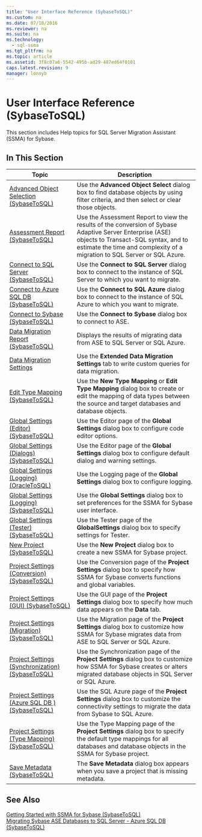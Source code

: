```yaml
---
title: "User Interface Reference (SybaseToSQL)"
ms.custom: na
ms.date: 07/18/2016
ms.reviewer: na
ms.suite: na
ms.technology: 
  - sql-ssma
ms.tgt_pltfrm: na
ms.topic: article
ms.assetid: 3f8c07a6-5542-495b-ad29-487ed64f0101
caps.latest.revision: 9
manager: lonnyb
---
```

# User Interface Reference (SybaseToSQL)
This section includes Help topics for  SQL Server  Migration Assistant (SSMA) for Sybase.  
  
## In This Section  
  
|Topic|Description|  
|---------|---------------|  
|[Advanced Object Selection &#40;SybaseToSQL&#41;](../content/Advanced-Object-Selection--SybaseToSQL-.md)|Use the **Advanced Object Select** dialog box to find database objects by using filter criteria, and then select or clear those objects.|  
|[Assessment Report &#40;SybaseToSQL&#41;](../content/Assessment-Report--SybaseToSQL-.md)|Use the Assessment Report to view the results of the conversion of Sybase Adaptive Server Enterprise (ASE) objects to  Transact\-SQL  syntax, and to estimate the time and complexity of a migration to  SQL Server  or SQL Azure.|  
|[Connect to SQL Server &#40;SybaseToSQL&#41;](../content/Connect-to-SQL-Server--SybaseToSQL-.md)|Use the **Connect to SQL Server** dialog box to connect to the instance of  SQL Server  to which you want to migrate.|  
|[Connect to Azure SQL DB  &#40;SybaseToSQL&#41;](../content/Connect-to-Azure-SQL-DB---SybaseToSQL-.md)|Use the **Connect to SQL Azure** dialog box to connect to the instance of SQL Azure to which you want to migrate.|  
|[Connect to Sybase &#40;SybaseToSQL&#41;](../content/Connect-to-Sybase--SybaseToSQL-.md)|Use the **Connect to Sybase** dialog box to connect to ASE.|  
|[Data Migration Report &#40;SybaseToSQL&#41;](../content/Data-Migration-Report--SybaseToSQL-.md)|Displays the results of migrating data from ASE to  SQL Server  or SQL Azure.|  
|[Data Migration Settings](assetId:///94d7a083-2dbc-4e3d-94dd-92b7ff9d0c2d)|Use the **Extended Data Migration Settings** tab to write custom queries for data migration.|  
|[Edit Type Mapping &#40;SybaseToSQL&#41;](../content/Edit-Type-Mapping--SybaseToSQL-.md)|Use the **New Type Mapping** or **Edit Type Mapping** dialog box to create or edit the mapping of data types between the source and target databases and database objects.|  
|[Global Settings &#40;Editor&#41; &#40;SybaseToSQL&#41;](../content/Global-Settings--Editor---SybaseToSQL-.md)|Use the Editor page of the **Global Settings** dialog box to configure code editor options.|  
|[Global Settings &#40;Dialogs&#41;  &#40;SybaseToSQL&#41;](../content/Global-Settings--Dialogs----SybaseToSQL-.md)|Use the Editor page of the **Global Settings** dialog box to configure default dialog and warning settings.|  
|[Global Settings &#40;Logging&#41; &#40;OracleToSQL&#41;](../content/Global-Settings--Logging---OracleToSQL-.md)|Use the Logging page of the **Global Settings** dialog box to configure logging.|  
|[Global Settings &#40;Logging&#41; &#40;SybaseToSQL&#41;](../content/Global-Settings--Logging---SybaseToSQL-.md)|Use the **Global Settings** dialog box to set preferences for the SSMA for Sybase user interface.|  
|[Global Settings &#40;Tester&#41; &#40;SybaseToSQL&#41;](../content/Global-Settings--Tester---SybaseToSQL-.md)|Use the Tester page of the **GlobalSettings** dialog box to specify settings for Tester.|  
|[New Project &#40;SybaseToSQL&#41;](../content/New-Project--SybaseToSQL-.md)|Use the **New Project** dialog box to create a new SSMA for Sybase project.|  
|[Project Settings &#40;Conversion&#41; &#40;SybaseToSQL&#41;](../content/Project-Settings--Conversion---SybaseToSQL-.md)|Use the Conversion page of the **Project Settings** dialog box to specify how SSMA for Sybase converts functions and global variables.|  
|[Project Settings &#40;GUI&#41; &#40;SybaseToSQL&#41;](../content/Project-Settings--GUI---SybaseToSQL-.md)|Use the GUI page of the **Project Settings** dialog box to specify how much data appears on the **Data** tab.|  
|[Project Settings &#40;Migration&#41; &#40;SybaseToSQL&#41;](../content/Project-Settings--Migration---SybaseToSQL-.md)|Use the Migration page of the **Project Settings** dialog box to customize how SSMA for Sybase migrates data from ASE to  SQL Server  or SQL Azure.|  
|[Project Settings &#40;Synchronization&#41; &#40;SybaseToSQL&#41;](../content/Project-Settings--Synchronization---SybaseToSQL-.md)|Use the Synchronization page of the **Project Settings** dialog box to customize how SSMA for Sybase creates or alters migrated database objects in  SQL Server  or SQL Azure.|  
|[Project Settings &#40;Azure SQL DB &#41; &#40;SybaseToSQL&#41;](../content/Project-Settings--Azure-SQL-DB----SybaseToSQL-.md)|Use the SQL Azure page of the **Project Settings** dialog box to customize the connectivity settings to migrate the data from Sybase to SQL Azure.|  
|[Project Settings &#40;Type Mapping&#41; &#40;SybaseToSQL&#41;](../content/Project-Settings--Type-Mapping---SybaseToSQL-.md)|Use the Type Mapping page of the **Project Settings** dialog box to specify the default type mappings for all databases and database objects in the SSMA for Sybase project.|  
|[Save Metadata  &#40;SybaseToSQL&#41;](../content/Save-Metadata---SybaseToSQL-.md)|The **Save Metadata** dialog box appears when you save a project that is missing metadata.|  
  
## See Also  
[Getting Started with SSMA for Sybase &#40;SybaseToSQL&#41;](../content/Getting-Started-with-SSMA-for-Sybase--SybaseToSQL-.md)  
[Migrating Sybase ASE Databases to SQL Server - Azure SQL DB &#40;SybaseToSQL&#41;](../content/Migrating-Sybase-ASE-Databases-to-SQL-Server---Azure-SQL-DB--SybaseToSQL-.md)  
  
